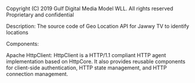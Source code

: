 Copyright (C) 2019 Gulf Digital Media Model WLL. All rights reserved Proprietary and confidential

Description:
The source code of Geo Location API for Jawwy TV to identify locations
    
Components: 

Apache HttpClient: HttpClient is a HTTP/1.1 compliant HTTP agent implementation based on HttpCore. It also provides reusable components for client-side authentication, HTTP state management, and HTTP connection management.